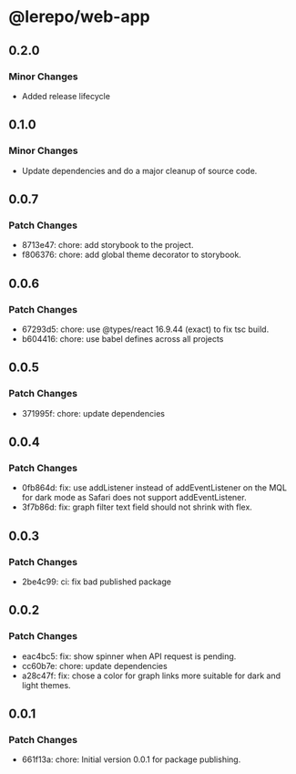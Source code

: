 # @lerepo/web-app

## 0.2.0

### Minor Changes

- Added release lifecycle

## 0.1.0

### Minor Changes

- Update dependencies and do a major cleanup of source code.

## 0.0.7

### Patch Changes

- 8713e47: chore: add storybook to the project.
- f806376: chore: add global theme decorator to storybook.

## 0.0.6

### Patch Changes

- 67293d5: chore: use @types/react 16.9.44 (exact) to fix tsc build.
- b604416: chore: use babel defines across all projects

## 0.0.5

### Patch Changes

- 371995f: chore: update dependencies

## 0.0.4

### Patch Changes

- 0fb864d: fix: use addListener instead of addEventListener on the MQL for dark mode as Safari does not support addEventListener.
- 3f7b86d: fix: graph filter text field should not shrink with flex.

## 0.0.3

### Patch Changes

- 2be4c99: ci: fix bad published package

## 0.0.2

### Patch Changes

- eac4bc5: fix: show spinner when API request is pending.
- cc60b7e: chore: update dependencies
- a28c47f: fix: chose a color for graph links more suitable for dark and light themes.

## 0.0.1

### Patch Changes

- 661f13a: chore: Initial version 0.0.1 for package publishing.
